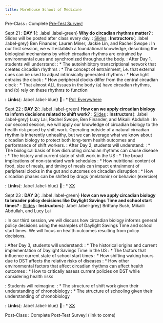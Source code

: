 ```yaml
---
title: Morehouse School of Medicine
---
```


Pre-Class
: Complete [Pre-Test Survey!](https://forms.gle/nioaHasChnYQjqxi7)

Sept 21
: **DAY 1**{: .label .label-green} **Why do circadian rhythms matter?** 
: Slides will be posted after class every day.
    : [Slides]()
: **Instructors**{: .label .label-grey} Ben Finander, Lauren Miner, Jackie Lin, and Rachel Swope
: In our first session, we will establish a foundational knowledge, describing the biological mechanisms by which circadian rhythms are entrained by environmental cues and synchronized throughout the body. 
: After Day 1, students will understand:
: * The autoinhibitory transcriptional network that creates circadian rhythms
: * The concept of entrainment, i.e. that external cues can be used to adjust intrinsically generated rhythms
: * How light entrains the clock
: * How peripheral clocks differ from the central circadian clock
: * That almost ALL tissues in the body (a) have circadian rhythms, and (b) rely on these rhythms to function

: **Links**{: .label .label-blue} 🔗
: * [Poll Everywhere](https://google.com)

Sept 22
: **DAY 2**{: .label .label-green} **How can we apply circadian biology to inform decisions related to shift work?** 
    : [Slides]( ) 
: **Instructors**{: .label .label-grey} Lucy Lai, Rachel Swope, Ben Finander, and Mikaili Abdullah
: In our second session, we will apply our knowledge of circadian biology to the health risk posed by shift work. Operating outside of a natural circadian rhythm is inherently unhealthy, but we can leverage what we know about circadian biology to protect both long-term health outcomes and performance of shift workers.
: After Day 2, students will understand:
: * The biological basis of how disrupting circadian rhythms can cause disease
: * The history and current state of shift work in the US
: * The broad implications of non-standard work schedules
: * How nutritional content of food, size of meals, and timing of meals can impact entrainment of peripheral clocks in the gut and outcomes on circadian disruption
: * How circadian phases can be shifted by drugs (melatonin) or behavior (exercise)

: **Links**{: .label .label-blue} 🔗
: * [XX](https://google.com)

Sept 23
: **DAY 3**{: .label .label-green} **How can we apply circadian biology to broader policy decisions like Daylight Savings Time and school start times?** 
    : [Slides]( ) 
: **Instructors**{: .label .label-grey} Brittany Bush, Mikaili Abdullah, and Lucy Lai

: In our third session, we will discuss how circadian biology informs general policy decisions using the examples of Daylight Savings Time and school start times. We will focus on health outcomes resulting from policy decisions.

: After Day 3, students will understand:
: * The historical origins and current implementation of Daylight Savings Time in the US
: * The factors that influence current state of school start times
: * How shifting waking hours due to DST affects the relative risks of diseases
: * How other environmental factors that affect circadian rhythms can affect health outcomes
: * How to critically assess current policies on DST while considering health risks

: Students will reimagine:
: * The structure of shift work given their understanding of chronobiology
: * The structure of schooling given their understanding of chronobiology

: **Links**{: .label .label-blue}  🔗
: * [XX](https://google.com)

Post-Class
: Complete Post-Test Survey! (link to come)
